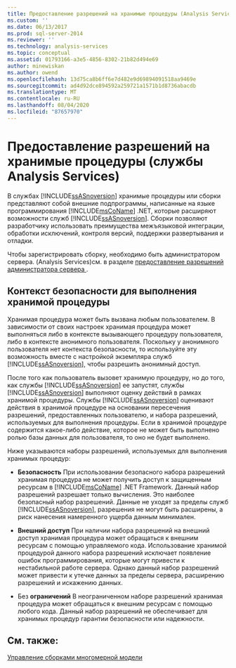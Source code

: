 ```yaml
---
title: Предоставление разрешений на хранимые процедуры (Analysis Services) | Документация Майкрософт
ms.custom: ''
ms.date: 06/13/2017
ms.prod: sql-server-2014
ms.reviewer: ''
ms.technology: analysis-services
ms.topic: conceptual
ms.assetid: 01793166-a3e5-4856-8302-21b82d494e69
author: minewiskan
ms.author: owend
ms.openlocfilehash: 13d75ca8b6ff6e7d482e9d69894091518aa9469e
ms.sourcegitcommit: ad4d92dce894592a259721a1571b1d8736abacdb
ms.translationtype: MT
ms.contentlocale: ru-RU
ms.lasthandoff: 08/04/2020
ms.locfileid: "87657970"
---
```

# <a name="grant-permissions-on-stored-procedures-analysis-services"></a>Предоставление разрешений на хранимые процедуры (службы Analysis Services)
  В службах [!INCLUDE[ssASnoversion](../includes/ssasnoversion-md.md)] хранимые процедуры или сборки представляют собой внешние подпрограммы, написанные на языке программирования [!INCLUDE[msCoName](../includes/msconame-md.md)] .NET, которые расширяют возможности служб [!INCLUDE[ssASnoversion](../includes/ssasnoversion-md.md)]. Сборки позволяют разработчику использовать преимущества межъязыковой интеграции, обработки исключений, контроля версий, поддержки развертывания и отладки.  
  
 Чтобы зарегистрировать сборку, необходимо быть администратором сервера. &#40;Analysis Services&#41;см. в разделе [предоставление разрешений администратора сервера ](instances/grant-server-admin-rights-to-an-analysis-services-instance.md).  
  
## <a name="security-context-for-stored-procedure-execution"></a>Контекст безопасности для выполнения хранимой процедуры  
 Хранимая процедура может быть вызвана любым пользователем. В зависимости от своих настроек хранимая процедура может выполняться либо в контексте вызывающего процедуру пользователя, либо в контексте анонимного пользователя. Поскольку у анонимного пользователя нет контекста безопасности, то используйте эту возможность вместе с настройкой экземпляра служб [!INCLUDE[ssASnoversion](../includes/ssasnoversion-md.md)], чтобы разрешить анонимный доступ.  
  
 После того как пользователь вызовет хранимую процедуру, но до того, как службы [!INCLUDE[ssASnoversion](../includes/ssasnoversion-md.md)] ее запустят, службы [!INCLUDE[ssASnoversion](../includes/ssasnoversion-md.md)] выполняют оценку действий в рамках хранимой процедуры. Службы [!INCLUDE[ssASnoversion](../includes/ssasnoversion-md.md)] оценивают действия в хранимой процедуре на основании пересечения разрешений, предоставленных пользователю, и набора разрешений, используемых для выполнения процедуры. Если в хранимой процедуре содержится какое-либо действие, которое не может быть выполнено ролью базы данных для пользователя, то оно не будет выполнено.  
  
 Ниже указываются наборы разрешений, используемых для выполнения хранимых процедур:  
  
-   **Безопасность** При использовании безопасного набора разрешений хранимая процедура не может получить доступ к защищенным ресурсам в [!INCLUDE[msCoName](../includes/msconame-md.md)] .NET Framework. Данный набор разрешений разрешает только вычисления. Это наиболее безопасный набор разрешений. Данные не уходят за пределы служб [!INCLUDE[ssASnoversion](../includes/ssasnoversion-md.md)], разрешения не могут быть расширены, а риск нанесения намеренного ущерба данным минимален.  
  
-   **Внешний доступ** При наличии набора разрешений на внешний доступ хранимая процедура может обращаться к внешним ресурсам с помощью управляемого кода. Использование хранимой процедурой данного набора разрешений исключает появление ошибок программирования, которые могут привести к нестабильной работе сервера. Однако данный набор разрешений может привести к утечке данных за пределы сервера, расширению разрешений и искажению данных.  
  
-   Без **ограничений** В неограниченном наборе разрешений хранимая процедура может обращаться к внешним ресурсам с помощью любого кода. Данный набор разрешений не обеспечивает для хранимых процедур гарантии безопасности или надежности.  
  
## <a name="see-also"></a>См. также:  
 [Управление сборками многомерной модели](multidimensional-models/multidimensional-model-assemblies-management.md)  
  
  
